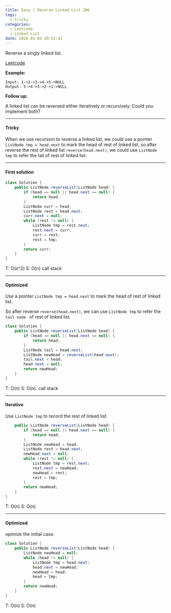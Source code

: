 ```yaml
---
title: Easy | Reverse Linked List 206
tags:
  - tricky
categories:
  - Leetcode
  - Linked List
date: 2020-01-03 20:52:41
---
```


Reverse a singly linked list.

[Leetcode](https://leetcode.com/problems/reverse-linked-list/)

<!--more-->

**Example:**

```
Input: 1->2->3->4->5->NULL
Output: 5->4->3->2->1->NULL
```

**Follow up:**

A linked list can be reversed either iteratively or recursively. Could you implement both?

---

#### Tricky 

When we use recursion to reverse a linked list, we could use a pointer `ListNode tmp = head.next` to mark the head of rest of linked list, so after reverse the rest of linked list `reverse(head.next)`, we could use `ListNode tmp` to refer the tail of rest of linked list.

---

#### First solution 

```java
class Solution {
    public ListNode reverseList(ListNode head) {
        if (head == null || head.next == null) {
            return head;
        }
        ListNode curr = head;
        ListNode rest = head.next;
        curr.next = null;
        while (rest != null) {
            ListNode tmp = rest.next;
            rest.next = curr;
            curr = rest;
            rest = tmp;
        }
        return curr;
    }
}
```

T: O(n^2) 		S: O(n) call stack

---

#### Optimized

Use a pointer `ListNode tmp = head.next` to mark the head of rest of linked list.

So after reverse `reverse(head.next)`, we can use `ListNode tmp` to refer the `tail node ` of rest of linked list.

```java
class Solution {
    public ListNode reverseList(ListNode head) {
        if (head == null || head.next == null) {
            return head;
        }
        ListNode tail = head.next;
        ListNode newHead = reverseList(head.next);
        tail.next = head;
        head.next = null;
        return newHead;
    }
}
```

T: O(n)		S: O(n). call stack

---

#### Iterative

Use `ListNode tmp` to record the rest of linked list.

```java
    public ListNode reverseList(ListNode head) {
        if (head == null || head.next == null) {
            return head;
        }
        ListNode newHead = head;
        ListNode rest = head.next;
        newHead.next = null;
        while (rest != null) {
            ListNode tmp = rest.next;
            rest.next = newHead;
            newHead = rest;
            rest = tmp;
        }
        return newHead;
    }
} 
```

T: O(n) 		S: O(n)

---

#### Optimized 

opimize the initial case.

```java
class Solution {
    public ListNode reverseList(ListNode head) {
        ListNode newHead = null;
        while (head != null) {
            ListNode tmp = head.next;
            head.next = newHead;
            newHead = head;
            head = tmp;
        }
        return newHead;
    }
}
```

T: O(n) 		S: O(n)

